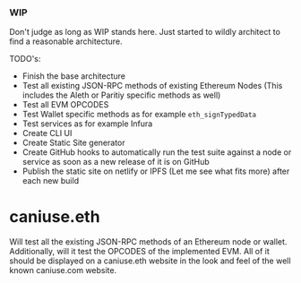 ### WIP

Don't judge as long as WIP stands here. Just started to wildly architect to find a reasonable architecture. 

TODO's:

- Finish the base architecture
- Test all existing JSON-RPC methods of existing Ethereum Nodes (This includes the Aleth or Paritiy specific methods as well)
- Test all EVM OPCODES
- Test Wallet specific methods as for example ```eth_signTypedData```
- Test services as for example Infura
- Create CLI UI
- Create Static Site generator
- Create GitHub hooks to automatically run the test suite against a node or service as soon as a new release of it is on GitHub
- Publish the static site on netlify or IPFS (Let me see what fits more) after each new build


# caniuse.eth

Will test all the existing JSON-RPC methods of an Ethereum node or wallet. Additionally, will it test the OPCODES of the implemented EVM.
All of it should be displayed on a caniuse.eth website in the look and feel of the well known caniuse.com website.


